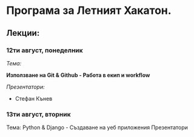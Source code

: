 # Програма за Летният Хакатон.

## Лекции:

### 12ти август, понеделник

_Тема:_

__Използване на Git & Github - Работа в екип и workflow__

_Презентатори:_

* Стефан Кънев

### 13ти август, вторник

Тема:
Python & Django - Създаване на уеб приложения
Презентатори